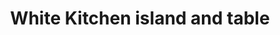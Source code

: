 ---
title: "White Kitchen island and table"
image: "src/img/messages_0 (4).webp"
tag:
- woodwork
- kitchen
---